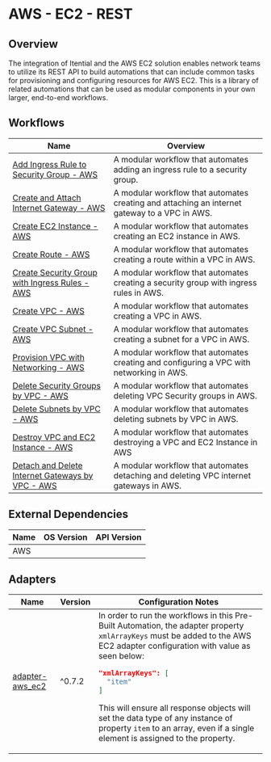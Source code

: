 # AWS - EC2 - REST

## Overview

The integration of Itential and the AWS EC2 solution enables network teams to utilize its REST API to build automations that can include common tasks for provisioning and configuring resources for AWS EC2. This is a library of related automations that can be used as modular components in your own larger, end-to-end workflows.


## Workflows


<table>
  <thead>
    <tr>
      <th>Name</th>
      <th>Overview</th>
    </tr>
  </thead>
  <tbody>
    <tr>
      <td><a href='https://gitlab.com/itentialopensource/pre-built-automations/aws-ec2-rest/-/blob/patch/PBLT-1523/documentation/Add Ingress Rule to Security Group - AWS.md' target='_blank'>Add Ingress Rule to Security Group - AWS</a></td>
      <td>A modular workflow that automates adding an ingress rule to a security group.</td>
    </tr>    <tr>
      <td><a href='https://gitlab.com/itentialopensource/pre-built-automations/aws-ec2-rest/-/blob/patch/PBLT-1523/documentation/Create and Attach Internet Gateway - AWS.md' target='_blank'>Create and Attach Internet Gateway - AWS</a></td>
      <td>A modular workflow that automates creating and attaching an internet gateway to a VPC in AWS.</td>
    </tr>    <tr>
      <td><a href='https://gitlab.com/itentialopensource/pre-built-automations/aws-ec2-rest/-/blob/patch/PBLT-1523/documentation/Create EC2 Instance - AWS.md' target='_blank'>Create EC2 Instance - AWS</a></td>
      <td>A modular workflow that automates creating an EC2 instance in AWS.</td>
    </tr>    <tr>
      <td><a href='https://gitlab.com/itentialopensource/pre-built-automations/aws-ec2-rest/-/blob/patch/PBLT-1523/documentation/Create Route - AWS.md' target='_blank'>Create Route - AWS</a></td>
      <td>A modular workflow that automates creating a route within a VPC in AWS.</td>
    </tr>    <tr>
      <td><a href='https://gitlab.com/itentialopensource/pre-built-automations/aws-ec2-rest/-/blob/patch/PBLT-1523/documentation/Create Security Group with Ingress Rules - AWS.md' target='_blank'>Create Security Group with Ingress Rules - AWS</a></td>
      <td>A modular workflow that automates creating a security group with ingress rules in AWS.</td>
    </tr>    <tr>
      <td><a href='https://gitlab.com/itentialopensource/pre-built-automations/aws-ec2-rest/-/blob/patch/PBLT-1523/documentation/Create VPC - AWS.md' target='_blank'>Create VPC - AWS</a></td>
      <td>A modular workflow that automates creating a VPC in AWS.</td>
    </tr>    <tr>
      <td><a href='https://gitlab.com/itentialopensource/pre-built-automations/aws-ec2-rest/-/blob/patch/PBLT-1523/documentation/Create VPC Subnet - AWS.md' target='_blank'>Create VPC Subnet - AWS</a></td>
      <td>A modular workflow that automates creating a subnet for a VPC in AWS.</td>
    </tr>    <tr>
      <td><a href='https://gitlab.com/itentialopensource/pre-built-automations/aws-ec2-rest/-/blob/patch/PBLT-1523/documentation/Provision VPC with Networking - AWS.md' target='_blank'>Provision VPC with Networking - AWS</a></td>
      <td>A modular workflow that automates creating and configuring a VPC with networking in AWS.</td>
    </tr>    <tr>
      <td><a href='https://gitlab.com/itentialopensource/pre-built-automations/aws-ec2-rest/-/blob/patch/PBLT-1523/documentation/Delete Security Groups by VPC - AWS.md' target='_blank'>Delete Security Groups by VPC - AWS</a></td>
      <td>A modular workflow that automates deleting VPC Security groups in AWS.</td>
    </tr>    <tr>
      <td><a href='https://gitlab.com/itentialopensource/pre-built-automations/aws-ec2-rest/-/blob/patch/PBLT-1523/documentation/Delete Subnets by VPC - AWS.md' target='_blank'>Delete Subnets by VPC - AWS</a></td>
      <td>A modular workflow that automates deleting subnets by VPC in AWS.</td>
    </tr>    <tr>
      <td><a href='https://gitlab.com/itentialopensource/pre-built-automations/aws-ec2-rest/-/blob/patch/PBLT-1523/documentation/Destroy VPC and EC2 Instance - AWS.md' target='_blank'>Destroy VPC and EC2 Instance - AWS</a></td>
      <td>A modular workflow that automates destroying a VPC and EC2 Instance in AWS</td>
    </tr>    <tr>
      <td><a href='https://gitlab.com/itentialopensource/pre-built-automations/aws-ec2-rest/-/blob/patch/PBLT-1523/documentation/Detach and Delete Internet Gateways by VPC - AWS.md' target='_blank'>Detach and Delete Internet Gateways by VPC - AWS</a></td>
      <td>A modular workflow that automates detaching and deleting VPC internet gateways in AWS.</td>
    </tr>
  </tbody>
</table>


## External Dependencies

<table>
  <thead>
    <tr>
      <th>Name</th>
      <th>OS Version</th>
      <th>API Version</th>
    </tr>
  </thead>
  <tbody>
    <tr>
      <td>AWS</td>
      <td></td>
      <td></td>
    </tr>
  </tbody>
</table>

## Adapters

<table>
  <thead>
    <tr>
      <th>Name</th>
      <th>Version</th>
      <th>Configuration Notes</th>
    </tr>
  </thead>
  <tbody>
    <tr>
      <td><a href="https://gitlab.com/itentialopensource/adapters/cloud/adapter-aws_ec2">adapter-aws_ec2</a></td>
      <td>^0.7.2</td>
      <td>In order to run the workflows in this Pre-Built Automation, the adapter property <code>xmlArrayKeys</code> must be added to the AWS EC2 adapter configuration with value as seen below:

```json
"xmlArrayKeys": [
  "item"
]
```

This will ensure all response objects will set the data type of any instance of property <code>item</code> to an array, even if a single element is assigned to the property.</td>
    </tr>
  </tbody>
</table>